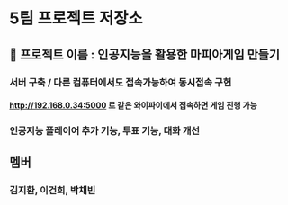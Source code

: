 # 5팀 프로젝트 저장소

## 🚀 프로젝트 이름 : 인공지능을 활용한 마피아게임 만들기
### 서버 구축 / 다른 컴퓨터에서도 접속가능하여 동시접속 구현
#### http://192.168.0.34:5000 로 같은 와이파이에서 접속하면 게임 진행 가능
### 인공지능 플레이어 추가 기능, 투표 기능, 대화 개선

## 멤버
### 김지환, 이건희, 박채빈


